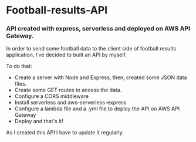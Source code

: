 # Football-results-API

### API created with express, serverless and deployed on AWS API Gateway.

In order to send some football data to the client side of football results application, I've decided to built an API by myself.

To do that:
- Create a server with Node and Express, then, created some JSON data files.
- Create some GET routes to access the data.
- Configure a CORS middleware
- Install serverless and aws-serverless-express
- Configure a lambda file and a .yml file to deploy the API on AWS API Gateway
- Deploy and that's it!

As I created this API I have to update it regularly.

